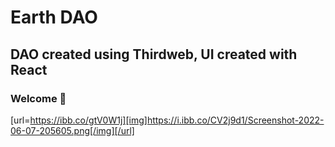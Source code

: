 # Earth DAO
## DAO created using Thirdweb, UI created with React

### **Welcome 👋**

[url=https://ibb.co/gtV0W1j][img]https://i.ibb.co/CV2j9d1/Screenshot-2022-06-07-205605.png[/img][/url]
